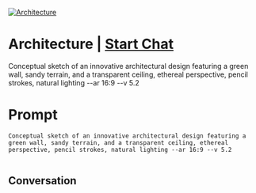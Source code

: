 
[![Architecture](https://flow-prompt-covers.s3.us-west-1.amazonaws.com/icon/Lofi/i1.png)](https://gptcall.net/chat.html?data=%7B%22contact%22%3A%7B%22id%22%3A%22YwN1jJDfQUPkYYBkNlDcs%22%2C%22flow%22%3Atrue%7D%7D)
# Architecture | [Start Chat](https://gptcall.net/chat.html?data=%7B%22contact%22%3A%7B%22id%22%3A%22YwN1jJDfQUPkYYBkNlDcs%22%2C%22flow%22%3Atrue%7D%7D)
Conceptual sketch of an innovative architectural design featuring a green wall, sandy terrain, and a transparent ceiling, ethereal perspective, pencil strokes, natural lighting --ar 16:9 --v 5.2





# Prompt

```
Conceptual sketch of an innovative architectural design featuring a green wall, sandy terrain, and a transparent ceiling, ethereal perspective, pencil strokes, natural lighting --ar 16:9 --v 5.2


```

## Conversation




